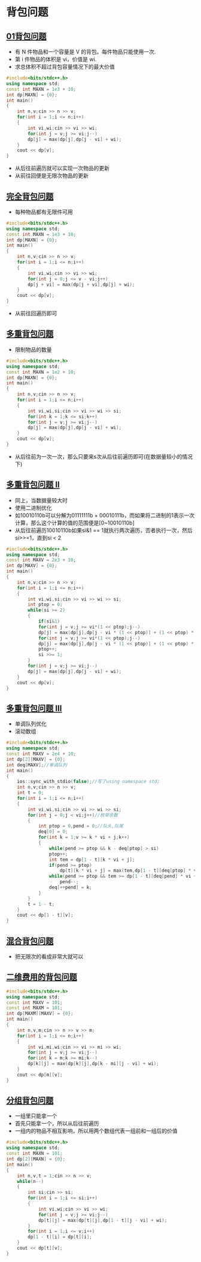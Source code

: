 # 背包问题
## [01背包问题](https://www.acwing.com/problem/content/2/)
* 有 N 件物品和一个容量是 V 的背包。每件物品只能使用一次.
* 第 i 件物品的体积是 vi，价值是 wi.
* 求总体积不超过背包容量情况下的最大价值
```c++
#include<bits/stdc++.h>
using namespace std;
const int MAXN = 1e3 + 10;
int dp[MAXN] = {0};
int main()
{
	int n,v;cin >> n >> v;
	for(int i = 1;i <= n;i++)
	{
		int vi,wi;cin >> vi >> wi;
		for(int j = v;j >= vi;j--)
		dp[j] = max(dp[j],dp[j - vi] + wi); 
	}
	cout << dp[v];
}
```
* 从后往前遍历就可以实现一次物品的更新
* 从前往回便是无限次物品的更新
## [完全背包问题](https://www.acwing.com/problem/content/3/)
* 每种物品都有无限件可用
```c++
#include<bits/stdc++.h>
using namespace std;
const int MAXN = 1e3 + 10;
int dp[MAXN] = {0};
int main()
{
	int n,v;cin >> n >> v;
	for(int i = 1;i <= n;i++)
	{
		int vi,wi;cin >> vi >> wi;
		for(int j = 0;j <= v - vi;j++)
		dp[j + vi] = max(dp[j + vi],dp[j] + wi); 
	}
	cout << dp[v];
}
```
* 从前往回遍历即可
## [多重背包问题](https://www.acwing.com/problem/content/4/)
* 限制物品的数量
```c++
#include<bits/stdc++.h>
using namespace std;
const int MAXN = 1e2 + 10;
int dp[MAXN] = {0};
int main()
{
	int n,v;cin >> n >> v;
	for(int i = 1;i <= n;i++)
	{
		int vi,wi,si;cin >> vi >> wi >> si;
		for(int k = 1;k <= si;k++)
		for(int j = v;j >= vi;j--)
		dp[j] = max(dp[j],dp[j - vi] + wi);
	}
	cout << dp[v];
}
```
* 从后往前为一次一次，那么只要来s次从后往前遍历即可(在数据量较小的情况下)
## [多重背包问题 II](https://www.acwing.com/problem/content/5/)
* 同上，当数据量较大时
* 使用二进制优化
* 如10010110b可以分解为01111111b + 00010111b，而如果将二进制的1表示一次计算，那么这个计算的值的范围便是[0~10010110b]
* 从后往前遍历10010110b如果si&1 == 1就执行两次遍历，否者执行一次，然后si>>=1，直到si < 2
```c++
#include<bits/stdc++.h>
using namespace std;
const int MAXV = 2e3 + 10;
int dp[MAXV] = {0};
int main()
{
	int n,v;cin >> n >> v;
	for(int i = 1;i <= n;i++)
	{
		int vi,wi,si;cin >> vi >> wi >> si;
		int ptop = 0;
		while(si >= 2)
		{
			if(si&1)
			for(int j = v;j >= vi*(1 << ptop);j--)
			dp[j] = max(dp[j],dp[j - vi * (1 << ptop)] + (1 << ptop) * wi);
			for(int j = v;j >= vi*(1 << ptop);j--)
			dp[j] = max(dp[j],dp[j - vi * (1 << ptop)] + (1 << ptop) * wi);
			ptop++;
			si >>= 1;
		}
		for(int j = v;j >= vi;j--)
		dp[j] = max(dp[j],dp[j - vi] + wi);
	}
	cout << dp[v];
}
```
## [多重背包问题 III](https://www.acwing.com/problem/content/description/6/)
* 单调队列优化
* 滚动数组
```c++
#include<bits/stdc++.h>
using namespace std;
const int MAXV = 2e4 + 10;
int dp[2][MAXV] = {0};
int deq[MAXV];//单调队列
int main()
{
	ios::sync_with_stdio(false);//写了using namespace std;
	int n,v;cin >> n >> v;
	int t = 0;
	for(int i = 1;i <= n;i++)
	{
		int vi,wi,si;cin >> vi >> wi >> si;
		for(int j = 0;j < vi;j++)//枚举余数
		{
			int ptop = 0,pend = 0;//队头,队尾
			deq[0] = 0;
			for(int k = 1;v >= k * vi + j;k++)
			{
				while(pend >= ptop && k - deq[ptop] > si)
				ptop++;
				int tem = dp[1 - t][k * vi + j];
				if(pend >= ptop)
					dp[t][k * vi + j] = max(tem,dp[1 - t][deq[ptop] * vi + j] + wi * (k - deq[ptop]));
				while(pend >= ptop && tem >= dp[1 - t][deq[pend] * vi + j] + wi * (k - deq[pend]))
					pend--;
				deq[++pend] = k;
			}
		}
		t = 1 - t;
	}
	cout << dp[1 - t][v];
}
```
## [混合背包问题](https://www.acwing.com/problem/content/7/)
* 把无限次的看成非常大就可以
## [二维费用的背包问题](https://www.acwing.com/problem/content/8/)
```c++
#include<bits/stdc++.h>
using namespace std;
const int MAXV = 101;
const int MAXM = 101;
int dp[MAXM][MAXV] = {0};
int main()
{
	int n,v,m;cin >> n >> v >> m;
	for(int i = 1;i <= n;i++)
	{
		int vi,mi,wi;cin >> vi >> mi >> wi;
		for(int j = v;j >= vi;j--)
		for(int k = m;k >= mi;k--)
		dp[k][j] = max(dp[k][j],dp[k - mi][j - vi] + wi);
	}
	cout << dp[m][v];
}
```

## [分组背包问题](https://www.acwing.com/problem/content/9/)
* 一组里只能拿一个
* 首先只能拿一个，所以从后往前遍历
* 一组内的物品不相互影响，所以用两个数组代表一组前和一组后的价值
```c++
#include<bits/stdc++.h>
using namespace std;
const int MAXN = 101;
int dp[2][MAXN] = {0};
int main()
{
	int n,v,t = 1;cin >> n >> v;
	while(n--)
	{
		int si;cin >> si;
		for(int i = 1;i <= si;i++)
		{
			int vi,wi;cin >> vi >> wi;
			for(int j = v;j >= vi;j--)
			dp[t][j] = max(dp[t][j],dp[1 - t][j - vi] + wi);
		}
		for(int i = 1;i <= v;i++)
		dp[1 - t][i] = dp[t][i];
	}
	cout << dp[t][v];
}
```
